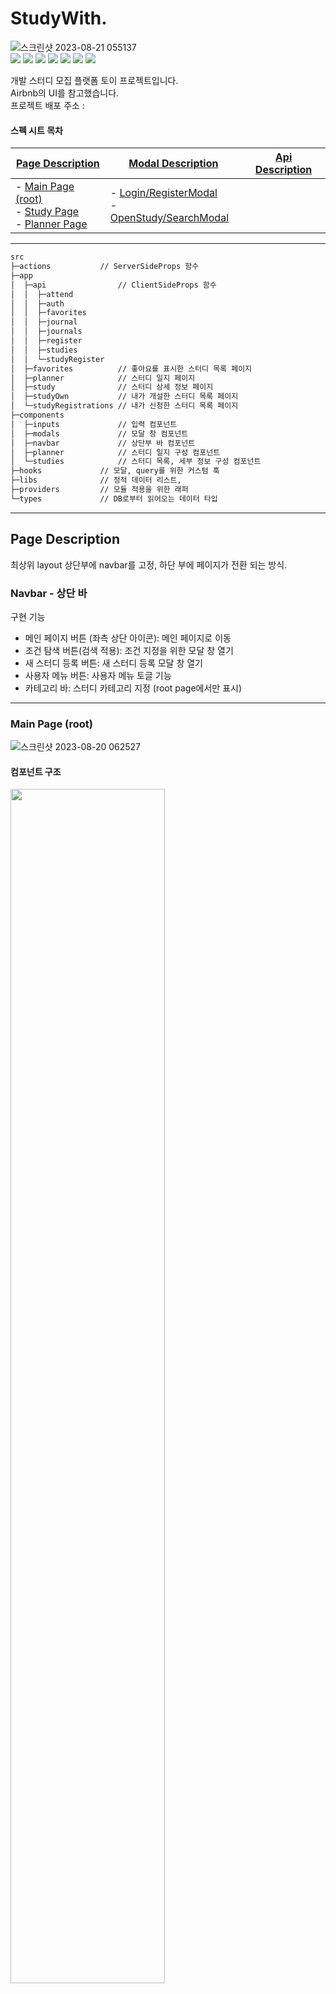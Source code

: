 # StudyWith.

![스크린샷 2023-08-21 055137](https://github.com/JaeSeong17/web-portfolio/assets/37216958/4adb153f-8bf5-4147-9421-b932cb12ee0f)
<br />
<img src="https://img.shields.io/badge/nextdotjs-000000?style=for-the-badge&logo=nextdotjs&logoColor=white">
<img src="https://img.shields.io/badge/typescript-3178C6?style=for-the-badge&logo=typescript&logoColor=white">
<img src="https://img.shields.io/badge/reactquery-FF4154?style=for-the-badge&logo=reactquery&logoColor=white">
<img src="https://img.shields.io/badge/reacthookform-EC5990?style=for-the-badge&logo=reacthookform&logoColor=white">
<img src="https://img.shields.io/badge/tailwindcss-06B6D4?style=for-the-badge&logo=tailwind&logoColor=white">
<img src="https://img.shields.io/badge/prisma-2D3748?style=for-the-badge&logo=prisma&logoColor=white">
<img src="https://img.shields.io/badge/mongodb-47A248?style=for-the-badge&logo=mongodb&logoColor=white">
<br/>

개발 스터디 모집 플랫폼 토이 프로젝트입니다.<br/>
Airbnb의 UI를 참고했습니다. <br/>
프로젝트 배포 주소 : <br/>

#### 스펙 시트 목차

| [Page Description](#page-description)                                                                         | [Modal Description](#modal-description)                                                             | [Api Description](#api-description) |
| ------------------------------------------------------------------------------------------------------------- | --------------------------------------------------------------------------------------------------- | ----------------------------------- |
| - [Main Page (root)](#main-page-root) <br/> - [Study Page](#study-page) <br/> - [Planner Page](#planner-page) | - [Login/RegisterModal](#loginregistermodal) <br/> - [OpenStudy/SearchModal](#openstudysearchmodal) |

---

```bash
src
├─actions           // ServerSideProps 함수
├─app
│  ├─api                // ClientSideProps 함수
│  │  ├─attend
│  │  ├─auth
│  │  ├─favorites
│  │  ├─journal
│  │  ├─journals
│  │  ├─register
│  │  ├─studies
│  │  └─studyRegister
│  ├─favorites          // 좋아요를 표시한 스터디 목록 페이지
│  ├─planner            // 스터디 일지 페이지
│  ├─study              // 스터디 상세 정보 페이지
│  ├─studyOwn           // 내가 개설한 스터디 목록 페이지
│  └─studyRegistrations // 내가 신청한 스터디 목록 페이지
├─components
│  ├─inputs             // 입력 컴포넌트
│  ├─modals             // 모달 창 컴포넌트
│  ├─navbar             // 상단부 바 컴포넌트
│  ├─planner            // 스터디 일지 구성 컴포넌트
│  └─studies            // 스터디 목록, 세부 정보 구성 컴포넌트
├─hooks             // 모달, query를 위한 커스텀 훅
├─libs              // 정적 데이터 리스트,
├─providers         // 모듈 적용을 위한 래퍼
└─types             // DB로부터 읽어오는 데이터 타입
```

---

## Page Description

최상위 layout 상단부에 navbar를 고정, 하단 부에 페이지가 전환 되는 방식.

### Navbar - 상단 바

구현 기능

- 메인 페이지 버튼 (좌측 상단 아이콘): 메인 페이지로 이동
- 조건 탐색 버튼(검색 적용): 조건 지정을 위한 모달 창 열기
- 새 스터디 등록 버튼: 새 스터디 등록 모달 창 열기
- 사용자 메뉴 버튼: 사용자 메뉴 토글 기능
- 카테고리 바: 스터디 카테고리 지정 (root page에서만 표시)

---

### Main Page (root)

![스크린샷 2023-08-20 062527](https://github.com/JaeSeong17/web-portfolio/assets/37216958/10b03c2f-44a5-4ad4-9e69-2492cc8c57da)

#### 컴포넌트 구조

<img src="https://github.com/JaeSeong17/web-portfolio/assets/37216958/6a6d93b8-55cd-4645-a413-3147e8eeb931" width="70%" height="70%"/>

> 검색 결과 목록, 좋아요를 누른 스터디 목록, 내가 개설한 스터디 목록, 내가 신청한 스터디 목록이 동일한 레이아웃을 사용

#### 구현 기능

- 조회
  - 전체 스터디 목록
  - 카테고리 별 목록
- 좋아요 버튼 (좋아요를 누른 스터디 목록 페이지에서 조회 가능)
- (내가 개설한 스터디 목록 페이지일 경우) : 개설한 스터디 삭제
- (내가 신청한 스터디 목록 페이지일 경우) : 등록 취소

---

### Study Page

![스크린샷 2023-08-21 071730](https://github.com/JaeSeong17/web-portfolio/assets/37216958/c1b59ac8-c3d0-45c1-8e4b-e2ec61f2a85f)

#### 컴포넌트 구조

<img src="https://github.com/JaeSeong17/web-portfolio/assets/37216958/c870d390-3ad7-4e0d-a866-bba9205d156b" width="70%" height="70%"/>

#### 구현 기능

- 스터디 상세 정보 조회
  - 스터디 간단 정보
    - 인원 수
    - 주 미팅 횟수
    - 진행 방식 (대면 / 비대면 / 유연)
    - 벌금 (지각, 결석)
  - 스터디 소개글
  - 스터디 기간 (달력으로 표시)
  - 지역 (카카오맵 사용)
- 스터디 멤버 관리
  - 스터디 개설자
    - 스터디 멤버 승인/거부
  - 스터디 참여자
    - 스터디 멤버 신청
- 스터디 상태 간략 표기 (스터디 멤버일 경우)
  - 스터디 멤버 리스트 (이름/이메일)
  - 스터디 미팅 진행 횟수
  - 스터디 참여율
- 스터디 플래너 진입 버튼
  - 스터디 플래너 페이지로 연결

---

### Planner Page

![스크린샷 2023-08-21 075249](https://github.com/JaeSeong17/web-portfolio/assets/37216958/f3676c46-7ba9-49c6-82ce-dd2b34910980)

#### 컴포넌트 구조

<img src="https://github.com/JaeSeong17/web-portfolio/assets/37216958/17b02a22-f96f-4871-98c5-bbcf1dcdf773" width="70%" height="70%"/>

#### 구현 기능

- 스터디 일지 작성 (날짜별 작성 가능)
  - 스터디 회고 (공동 작성)
  - 오늘의 한마디 (개인 작성)
  - 이날의 활동 평가 (만족도 5단계)
- 스터디 통계 그래프 (Line Chart)
  - 스터디 참석률
  - 스터디 만족도
- 스터디 멤버 출결 관리(스터디 리더만 권한 보유)
  - 출석 / 지각 (미팅 요일시 활성화, 해당 날짜에 클릭하지 않으면 결석 처리)

---

## Modal Description

> Modal 컴포넌트는 Head(제목), Body(본문), Footer(버튼부) 3 부분으로 나뉨
> Modal 컴포넌트는 템플릿으로 사용되는 공용 컴포넌트이며 모든 모달(Login, Register, OpenStudy, Search)은 Modal 컴포넌트에 기반

### Login/RegisterModal

<img src="https://github.com/JaeSeong17/web-portfolio/assets/37216958/860e2a6b-a2aa-4caf-91b3-d25cee4224b8" width="70%" height="70%"/>

- 단일 페이지 구성

### OpenStudy/SearchModal

<img src="https://github.com/JaeSeong17/web-portfolio/assets/37216958/9d67c544-e84e-4614-ba51-0e3ac6447064" width="70%" height="70%"/>

- 다중 페이지 구성

---

## Api Description

